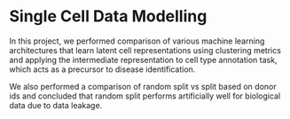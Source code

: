 # Single Cell Data Modelling
In this project, we performed comparison of various machine learning architectures that learn latent cell representations using clustering metrics and applying the intermediate representation to cell type annotation task, which acts as a precursor to disease identification.

We also performed a comparison of random split vs split based on donor ids and concluded that random split performs artificially well for biological data due to data leakage.
